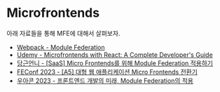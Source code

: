 # Microfrontends

아래 자료들을 통해 MFE에 대해서 살펴보자.

- [Webpack - Module Federation](https://webpack.kr/concepts/module-federation/)
- [Udemy - Microfrontends with React: A Complete Developer's Guide](https://www.udemy.com/course/microfrontend-course)
- [당근언니 - [SaaS] Micro Frontends를 위해 Module Federation 적용하기](https://blog.gangnamunni.com/post/saas-microfrontends/)
- [FEConf 2023 - [A5] 대형 웹 애플리케이션 Micro Frontends 전환기](https://www.youtube.com/watch?v=VnJLFwnuLV4)
- [우아콘 2023 - 프론트엔드 개발의 미래, Module Federation의 적용](https://www.youtube.com/watch?v=-jYSGaPAEHE)

